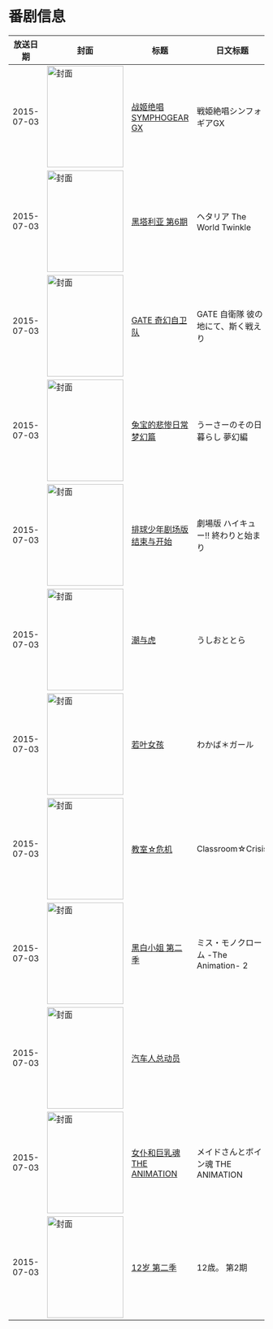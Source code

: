 # 番剧信息

|放送日期|封面|标题|日文标题|话数|评分|评分人数|
|---|---|---|---|---|---|---|
|2015-07-03|<img src="//lain.bgm.tv/pic/cover/c/0b/e4/90512_D8mqk.jpg" alt="封面" style="width:150px;height:200px;object-fit:cover;">|[战姬绝唱SYMPHOGEAR GX](https://bangumi.tv/subject/90512)|戦姫絶唱シンフォギアGX|13|6.8|1106人评分|
|2015-07-03|<img src="//lain.bgm.tv/pic/cover/c/bd/85/120369_gdGxh.jpg" alt="封面" style="width:150px;height:200px;object-fit:cover;">|[黑塔利亚 第6期](https://bangumi.tv/subject/120369)|ヘタリア The World Twinkle|15|6.8|599人评分|
|2015-07-03|<img src="//lain.bgm.tv/pic/cover/c/a0/d0/120445_8e63L.jpg" alt="封面" style="width:150px;height:200px;object-fit:cover;">|[GATE 奇幻自卫队](https://bangumi.tv/subject/120445)|GATE 自衛隊 彼の地にて、斯く戦えり|12|6.5|2827人评分|
|2015-07-03|<img src="//lain.bgm.tv/pic/cover/c/c8/5f/121003_X6G3K.jpg" alt="封面" style="width:150px;height:200px;object-fit:cover;">|[兔宝的悲惨日常 梦幻篇](https://bangumi.tv/subject/121003)|うーさーのその日暮らし 夢幻編|13|6.8|266人评分|
|2015-07-03|<img src="//lain.bgm.tv/pic/cover/c/77/ac/123136_QM3zd.jpg" alt="封面" style="width:150px;height:200px;object-fit:cover;">|[排球少年剧场版 结束与开始](https://bangumi.tv/subject/123136)|劇場版 ハイキュー!! 終わりと始まり|1|7.2|394人评分|
|2015-07-03|<img src="//lain.bgm.tv/pic/cover/c/a1/d9/124185_kOXYX.jpg" alt="封面" style="width:150px;height:200px;object-fit:cover;">|[潮与虎](https://bangumi.tv/subject/124185)|うしおととら|26|6.6|840人评分|
|2015-07-03|<img src="//lain.bgm.tv/pic/cover/c/6c/29/128635_QNdI0.jpg" alt="封面" style="width:150px;height:200px;object-fit:cover;">|[若叶女孩](https://bangumi.tv/subject/128635)|わかば＊ガール|14|6.7|1508人评分|
|2015-07-03|<img src="//lain.bgm.tv/pic/cover/c/e3/97/129087_3XC7m.jpg" alt="封面" style="width:150px;height:200px;object-fit:cover;">|[教室☆危机](https://bangumi.tv/subject/129087)|Classroom☆Crisis|14|6.6|1389人评分|
|2015-07-03|<img src="//lain.bgm.tv/pic/cover/c/2d/34/129105_uFMGf.jpg" alt="封面" style="width:150px;height:200px;object-fit:cover;">|[黑白小姐 第二季](https://bangumi.tv/subject/129105)|ミス・モノクローム -The Animation- 2|13|6.3|802人评分|
|2015-07-03|<img src="//lain.bgm.tv/pic/cover/c/f8/cb/137504_aKqbk.jpg" alt="封面" style="width:150px;height:200px;object-fit:cover;">|[汽车人总动员](https://bangumi.tv/subject/137504)||1|1.3|251人评分|
|2015-07-03|<img src="/img/no_icon_subject.png" alt="封面" style="width:150px;height:200px;object-fit:cover;">|[女仆和巨乳魂 THE ANIMATION](https://bangumi.tv/subject/139378)|メイドさんとボイン魂 THE ANIMATION|2|3.4|125人评分|
|2015-07-03|<img src="//lain.bgm.tv/pic/cover/c/09/95/139786_YYQHh.jpg" alt="封面" style="width:150px;height:200px;object-fit:cover;">|[12岁 第二季](https://bangumi.tv/subject/139786)|12歳。 第2期|4|5.8|76人评分|
